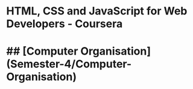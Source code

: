 <h1>HTML, CSS and JavaScript for Web Developers - Coursera<h1>
## [Computer Organisation](Semester-4/Computer-Organisation)
